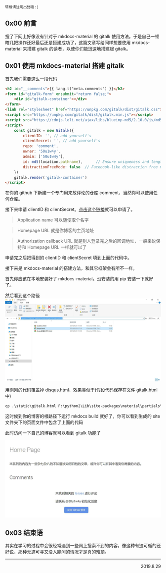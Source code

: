 <small>转载请注明出处哦 :  )</small>

## 0x00 前言
搜了下网上好像没有针对于 mkdocs-material 的 gitalk 使用方法。于是自己一顿瞎几把操作还好最后还是搭建成功了，这篇文章写给同样想要使用 mkdocs-material 来搭建 gitalk 的读者，以使你们能迅速地搭建起 gitalk。

## 0x01 使用 mkdocs-material 搭建 gitalk
首先我们需要这么一段代码

```html
<h2 id="__comments">{{ lang.t("meta.comments") }}</h2>
<form id="gitalk-form" onsubmit="return false;">
    <div id="gitalk-container"></div>
</form>
<link rel="stylesheet" href="https://unpkg.com/gitalk/dist/gitalk.css">
<script src="https://unpkg.com/gitalk/dist/gitalk.min.js"></script>
<script src="https://cdnjs.loli.net/ajax/libs/blueimp-md5/2.10.0/js/md5.min.js"></script>
<script>
    const gitalk = new Gitalk({
        clientID: '', // add yourself's
        clientSecret: '', // add yourself's
        repo: 'comment',
        owner: '50u1w4y',
        admin: ['50u1w4y'],
        id: md5(location.pathname),      // Ensure uniqueness and length less than 50
        distractionFreeMode: false  // Facebook-like distraction free mode
    })
    gitalk.render('gitalk-container')
</script>
```

在你的 github 下新建一个专门用来放评论的仓库 comment，当然你可以使用任何仓库。

接下来申请 clientID 和 clientSecret。[点击这个链接](https://github.com/settings/applications/new)就可以申请了。

> Application name 可以随便取个名字

> Homepage URL 就是你博客的主页地址

> Authorization callback URL 就是别人登录完之后的回调地址，一般来说保持和 Homepage URL 一样就可以了

申请完之后把得到的 clientID 和 clientSecret 填到上面的代码中。

接下来是 mkdocs-material 的搭建方法，和其它框架会有所不一样。

首先你应该在本地安装好了 mkdocs-material。没安装的用 pip 安装一下就好了。

然后看到这个路径![alt 1](images/gitalkBuild/1.jpg)

用刚刚的代码覆盖掉 disqus.html，效果类似于(假设代码保存在文件 gitalk.html 中)

```cmd
cp .\static\gitalk.html F:\python2\Lib\site-packages\material\partials\integrations\disqus.html
```

这时候到你的博客的根路径下运行 mkdocs build 就好了，你可以看到生成的 site 文件夹下的页面文件中包含了上面的代码

此时访问一下自己的博客就可以看到 gitalk 功能了

![alt 2](images/gitalkBuild/2.jpg)

## 0x03 结束语
其实在学习的过程中会很经常遇到一些网上搜索不到的内容，像这种有迹可循的还好说，那种无迹可寻又没人能问的情况才是真的难顶。

---
<p align='right'>2019.8.29</p>